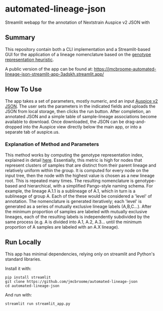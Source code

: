 # automated-lineage-json
Streamlit webapp for the annotation of Nextstrain Auspice v2 JSON with 

## Summary

This repository contain both a CLI implementation and a Streamlit-based GUI for the application of a lineage nomenclature based on the [genotype representation heuristic](https://github.com/jmcbroome/automate-lineages-prototype).

A public version of the app can be found at: https://jmcbroome-automated-lineage-json-streamlit-app-3adskh.streamlit.app/

## How To Use

The app takes a set of parameters, mostly numeric, and an input [Auspice v2 JSON](https://docs.nextstrain.org/projects/auspice/en/stable/releases/v2.html). The user sets the parameters in the indicated fields and uploads the JSON from local storage, then clicks the run button.
After completion, an annotated JSON and a simple table of sample-lineage associations become available to download. Once downloaded, the 
JSON can be drag-and-dropped into the Auspice view directly below the main app, or into a separate tab of auspice.us.

### Explanation of Method and Parameters

This method works by computing the genotype representation index, explained in detail [here](https://github.com/jmcbroome/automate-lineages-prototype#mathematical-underpinnings). Essentially, this metric is high for nodes that represent clusters of samples that are distinct from their parent lineage and relatively uniform within the group. It is computed for every node on the input tree, then the node with the highest value is chosen as a new lineage root. This is repeated many times. The resulting nomenclature is genotype-based and hierarchical, with a simplified Pango-style naming schema. For example, the lineage A.1.1 is a sublineage of A.1, which in turn is a sublineage of group A. Each of the these would be considered a 'level' of annotation. The nomenclature is generated iteratively; each 'level' is generated as a series of mutually exclusive lineage labels (A,B,C...). After the minimum proportion of samples are labeled with mutually exclusive lineages, each of the resulting labels is independently subdivided by the same process (e.g. A is divided into A.1, A.2, A.3... until the minimum proportion of A samples are labeled with an A.X lineage). 

## Run Locally

This app has minimal dependencies, relying only on streamlit and Python's standard libraries.

Install it with:

```
pip install streamlit
git clone https://github.com/jmcbroome/automated-lineage-json
cd automated-lineage-json
```

And run with:

```
streamlit run streamlit_app.py
```